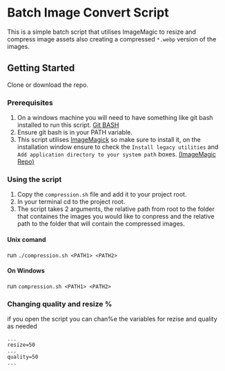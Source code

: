 # Batch Image Convert Script
This is a simple batch script that utilises ImageMagic to resize and compress image assets also creating a compressed `*.webp` version of the images. 
## Getting Started
Clone or download the repo.
### Prerequisites
1. On a windows machine you will need to have something like git bash installed to run this script. [Git BASH](https://gitforwindows.org/)
2. Ensure git bash is in your PATH variable. 
3. This script utilises [ImageMagick](https://www.imagemagick.org/) so make sure to install it, on the installation window ensure to check the `Install legacy utilities` and `Add application directory to your system path` boxes. [(ImageMagic Repo)](https://github.com/ImageMagick/ImageMagick)

### Using the script
1. Copy the `compression.sh` file and add it to your project root.
2. In your terminal cd to the project root. 
3. The script takes 2 arguments, the relative path from root to the folder that containes the images you would like to conpress and the relative path to the folder that will contain the compressed images.

#### Unix comand
run `./compression.sh <PATH1> <PATH2>`
#### On Windows
run `compression.sh <PATH1> <PATH2>`

### Changing quality and resize %
if you open the script you can chan%e the variables for rezise and quality as needed
```
...
resize=50
...
quality=50
...
```
